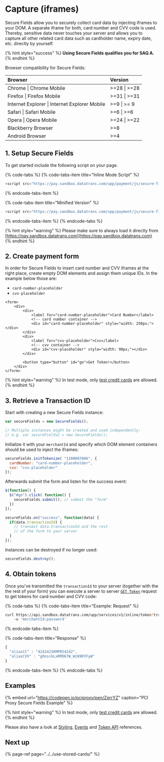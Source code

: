 # Capture \(iframes\)

Secure Fields allow you to securely collect card data by injecting iframes to your DOM. A separate iframe for both, card number and CVV code is used. Thereby, sensitive data never touches your server and allows you to capture all other related card data such as cardholder name, expiry date, etc. directly by yourself.

{% hint style="success" %}
**Using Secure Fields qualifies you for SAQ A.**
{% endhint %}

Browser compatibility for Secure Fields:

| **Browser** | **Version** |
| :--- | :--- |
| Chrome \| Chrome Mobile | &gt;=28 \| &gt;=28 |
| Firefox \| Firefox Mobile | &gt;=31 \| &gt;=31 |
| Internet Explorer \| Internet Explorer Mobile | &gt;=9 \| &gt;= 9 |
| Safari \| Safari Mobile | &gt;=6 \| &gt;=6 |
| Opera \| Opera Mobile | &gt;=24 \| &gt;=22 |
| Blackberry Browser | &gt;=8 |
| Android Browser | &gt;=4 |

## 1. Setup Secure Fields

To get started include the following script on your page. 

{% code-tabs %}
{% code-tabs-item title="Inline Mode Script" %}
```javascript
<script src="https://pay.sandbox.datatrans.com/upp/payment/js/secure-fields-1.0.0.js"></script>
```
{% endcode-tabs-item %}

{% code-tabs-item title="Minified Version" %}
```javascript
<script src="https://pay.sandbox.datatrans.com/upp/payment/js/secure-fields-1.0.0.min.js"></script>
```
{% endcode-tabs-item %}
{% endcode-tabs %}

{% hint style="warning" %}
Please make sure to always load it directly from [https://pay.sandbox.datatrans.com](https://pay.sandbox.datatrans.com)
{% endhint %}

## 2. Create payment form

In order for Secure Fields to insert card number and CVV iframes at the right place, create empty DOM elements and assign them unique IDs. In the example below those are:

* `card-number-placeholder`
* `cvv-placeholder`

```markup
<form>
    <div>
        <div>
            <label for="card-number-placeholder">Card Number</label>
            <!-- card number container -->
            <div id="card-number-placeholder" style="width: 250px;"></div>
        </div>
        <div>
            <label for="cvv-placeholder">Cvv</label>
            <!-- cvv container -->
            <div id="cvv-placeholder" style="width: 90px;"></div>
        </div>

        <button type="button" id="go">Get Token!</button>
    </div>
</form>
```

{% hint style="warning" %}
In test mode, only [test credit cards](../../test-card-data.md) are allowed.
{% endhint %}

## 3. Retrieve a Transaction ID

Start with creating a new Secure Fields instance:

```javascript
var secureFields = new SecureFields();

// Multiple instances might be created and used independently:
// e.g. var secureFields2 = new SecureFields();
```

Initialize it with your `merchantId` and specify which DOM element containers should be used to inject the iframes:

```javascript
secureFields.initTokenize( "1100007006", {
  cardNumber: "card-number-placeholder", 
  cvv: "cvv-placeholder"                
});
```

Afterwards submit the form and listen for the success event:

```javascript
$(function() {
  $("#go").click( function() {
    secureFields.submit(); // submit the "form"
  })
});

secureFields.on("success", function(data) {
  if(data.transactionId) {
    // transmit data.transactionId and the rest
    // of the form to your server    
  }
});
```

Instances can be destroyed if no longer used:

```javascript
secureFields.destroy();
```

## 4. Obtain tokens

Once you've transmitted the `transactionId` to your server \(together with the the rest of your form\) you can execute a server to server [`GET Token`](token-api.md) request to get tokens for card number and CVV code:

{% code-tabs %}
{% code-tabs-item title="Example: Request" %}
```bash
curl https://api.sandbox.datatrans.com/upp/services/v1/inline/token?transactionId=180416140429310027 
    -u 'merchantId:password'
```
{% endcode-tabs-item %}

{% code-tabs-item title="Response" %}
```javascript
{
  "aliasCC" : "424242SKMPRI4242",
  "aliasCVV" : "gOnsckLxRMO67W_Wz89RYFyW"
}
```
{% endcode-tabs-item %}
{% endcode-tabs %}

## Examples

{% embed url="https://codepen.io/pciproxy/pen/ZqrrYZ" caption="PCI Proxy Secure Fields Example" %}

{% hint style="warning" %}
In test mode, only [test credit cards](../../test-card-data.md) are allowed.
{% endhint %}

Please also have a look at [Styling](initialization-and-styling.md), [Events](events.md) and [Token API](token-api.md) references.

## Next up

{% page-ref page="../../use-stored-cards/" %}




